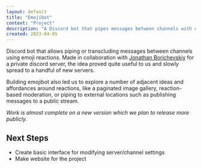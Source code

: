 ```yaml
---
layout: default
title: "Emojibot"
context: "Project"
description: "A Discord bot that pipes messages between channels with emojis"
created: 2023-04-05
---
```


Discord bot that allows piping or transcluding messages between channels using emoji reactions. Made in collaboration with [Jonathan Borichevskiy](https://jon.bo) for a private discord server, the idea proved quite useful to us and slowly spread to a handful of new servers.

Building emojibot also led us to explore a number of adjacent ideas and affordances around reactions, like a paginated image gallery, reaction-based moderation, or piping to external locations such as publishing messages to a public stream.

*Work is almost complete on a new version which we plan to release more publicly.*

## Next Steps

- Create basic interface for modifying server/channel settings
- Make website for the project